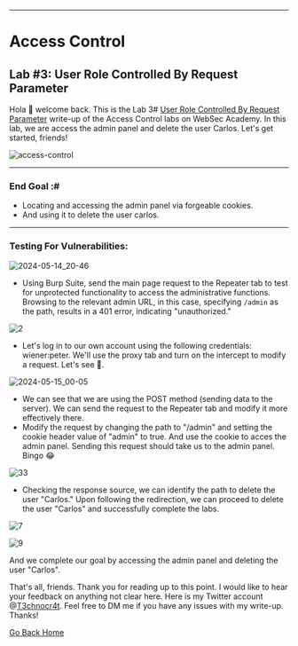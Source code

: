 ***
# Access Control
## Lab #3: User Role Controlled By Request Parameter

Hola 👋 welcome back. This is the Lab 3# [User Role Controlled By Request Parameter](https://portswigger.net/web-security/learning-paths/server-side-vulnerabilities-apprentice/access-control-apprentice/access-control/lab-user-role-controlled-by-request-parameter) write-up of the Access Control labs on WebSec Academy. In this lab, we are access the admin panel and delete the user Carlos. Let's get started, friends!

![access-control](https://github.com/T3chnocr4t/T3chnocr4t.github.io/assets/115868619/233707e5-1d04-409f-b413-33766ae43a5b)

***
### End Goal :#
- Locating and accessing the admin panel via forgeable cookies.
- And using it to delete the user carlos.

***
### Testing For Vulnerabilities: 

![2024-05-14_20-46](https://github.com/T3chnocr4t/T3chnocr4t.github.io/assets/115868619/e9c41aa4-c6e0-48c1-9c75-6f1f79674f34)

- Using Burp Suite, send the main page request to the Repeater tab to test for unprotected functionality to access the administrative functions. Browsing to the relevant admin URL, in this case, specifying `/admin` as the path, results in a 401 error, indicating "unauthorized."

![2](https://github.com/T3chnocr4t/T3chnocr4t.github.io/assets/115868619/87971693-c6e7-4a7b-8621-4f1bde58dfbb)

- Let's log in to our own account using the following credentials: wiener:peter. We'll use the proxy tab and turn on the intercept to modify a request. Let's see 👀.

![2024-05-15_00-05](https://github.com/T3chnocr4t/T3chnocr4t.github.io/assets/115868619/556ef814-caf8-4aa4-a975-0ad33c90811b)

- We can see that we are using the POST method (sending data to the server). We can send the request to the Repeater tab and modify it more effectively there.
- Modify the request by changing the path to "/admin" and setting the cookie header value of "admin" to true. And use the cookie to acces the admin panel. Sending this request should take us to the admin panel. Bingo 😂

![33](https://github.com/T3chnocr4t/T3chnocr4t.github.io/assets/115868619/7ac84be3-5336-4a30-88c6-d943af71c779)

- Checking the response source, we can identify the path to delete the user "Carlos." Upon following the redirection, we can proceed to delete the user "Carlos" and successfully complete the labs.

![7](https://github.com/T3chnocr4t/T3chnocr4t.github.io/assets/115868619/525e2ff8-de99-4a24-9432-ebd26e909a3e)

![9](https://github.com/T3chnocr4t/T3chnocr4t.github.io/assets/115868619/a6c16c12-3bda-471c-ac00-20a91b7cad5e)

And we complete our goal by accessing the admin panel and deleting the user "Carlos".

That's all, friends. Thank you for reading up to this point. I would like to hear your feedback on anything not clear here. Here is my Twitter account @[T3chnocr4t](https://twitter.com/T3chnocr4t). Feel free to DM me if you have any issues with my write-up. Thanks!

[Go Back Home](https://t3chnocr4t.github.io/)

























